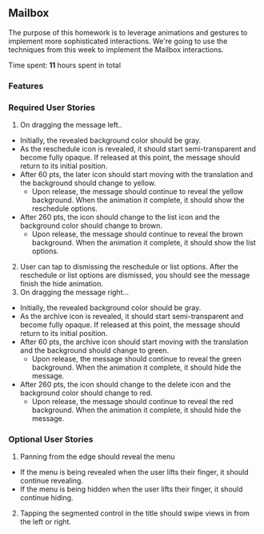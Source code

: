 ## Mailbox

The purpose of this homework is to leverage animations and gestures to implement more sophisticated interactions. We're going to use the techniques from this week to implement the Mailbox interactions.

Time spent: **11** hours spent in total 

### Features

### Required User Stories
1. On dragging the message left.. 
  - Initially, the revealed background color should be gray.
  - As the reschedule icon is revealed, it should start semi-transparent and become fully opaque. If released at this point, the message should return to its initial position.
  - After 60 pts, the later icon should start moving with the translation and the background should change to yellow.
    - Upon release, the message should continue to reveal the yellow background. When the animation it complete, it should show the reschedule options.
  - After 260 pts, the icon should change to the list icon and the background color should change to brown.
    - Upon release, the message should continue to reveal the brown background. When the animation it complete, it should show the list options.
2. User can tap to dismissing the reschedule or list options. After the reschedule or list options are dismissed, you should see the message finish the hide animation.
3. On dragging the message right...
  - Initially, the revealed background color should be gray.
  - As the archive icon is revealed, it should start semi-transparent and become fully opaque. If released at this point, the message should return to its initial position.
  - After 60 pts, the archive icon should start moving with the translation and the background should change to green.
    - Upon release, the message should continue to reveal the green background. When the animation it complete, it should hide the message.
  - After 260 pts, the icon should change to the delete icon and the background color should change to red.
    - Upon release, the message should continue to reveal the red background. When the animation it complete, it should hide the message.

### Optional User Stories
1. Panning from the edge should reveal the menu
  - If the menu is being revealed when the user lifts their finger, it should continue revealing.
  - If the menu is being hidden when the user lifts their finger, it should continue hiding.
2. Tapping the segmented control in the title should swipe views in from the left or right.
